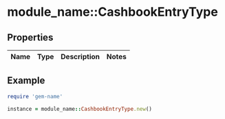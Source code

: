 # module_name::CashbookEntryType

## Properties

| Name | Type | Description | Notes |
| ---- | ---- | ----------- | ----- |

## Example

```ruby
require 'gem-name'

instance = module_name::CashbookEntryType.new()
```

